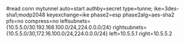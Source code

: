   #read
  conn mytunnel
          auto=start
          authby=secret
          type=tunne;
          ike=3des-sha1;modp2048
          keyexchange=ike
          phase2=esp
          phase2alg=aes-sha2
          pfs=no
          compress=no
          leftsubnets={10.5.5.0/30.192.168.100.0/24,224.0.0.0/24}
          rightsubnets={10.5.5.0/30,172.16.100.0/24,224.0.0.0/24}
          left=10.5.5.1
          right=10.5.5.2
